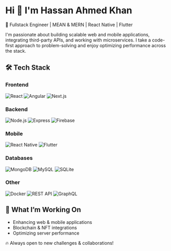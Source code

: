 # Hi 👋 I'm Hassan Ahmed Khan

🚀 Fullstack Engineer | MEAN & MERN | React Native | Flutter  

I'm passionate about building scalable web and mobile applications, integrating third-party APIs, and working with microservices. I take a code-first approach to problem-solving and enjoy optimizing performance across the stack.

## 🛠 Tech Stack  
### Frontend  
![React](https://img.shields.io/badge/React-61DAFB?style=flat&logo=react&logoColor=white)  ![Angular](https://img.shields.io/badge/Angular-DD0031?style=flat&logo=angular&logoColor=white)  ![Next.js](https://img.shields.io/badge/Next.js-000000?style=flat&logo=nextdotjs&logoColor=white)  

### Backend  
![Node.js](https://img.shields.io/badge/Node.js-339933?style=flat&logo=nodedotjs&logoColor=white)  ![Express](https://img.shields.io/badge/Express.js-000000?style=flat&logo=express&logoColor=white)  ![Firebase](https://img.shields.io/badge/Firebase-FFCA28?style=flat&logo=firebase&logoColor=black)  

### Mobile  
![React Native](https://img.shields.io/badge/React_Native-61DAFB?style=flat&logo=react&logoColor=white)  ![Flutter](https://img.shields.io/badge/Flutter-02569B?style=flat&logo=flutter&logoColor=white)  

### Databases  
![MongoDB](https://img.shields.io/badge/MongoDB-4EA94B?style=flat&logo=mongodb&logoColor=white)  ![MySQL](https://img.shields.io/badge/MySQL-4479A1?style=flat&logo=mysql&logoColor=white)  ![SQLite](https://img.shields.io/badge/SQLite-003B57?style=flat&logo=sqlite&logoColor=white)  

### Other  
![Docker](https://img.shields.io/badge/Docker-2496ED?style=flat&logo=docker&logoColor=white)  ![REST API](https://img.shields.io/badge/REST_API-005571?style=flat&logo=rest&logoColor=white)  ![GraphQL](https://img.shields.io/badge/GraphQL-E10098?style=flat&logo=graphql&logoColor=white)  

## 📌 What I’m Working On  
- Enhancing web & mobile applications  
- Blockchain & NFT integrations  
- Optimizing server performance  

🔥 Always open to new challenges & collaborations!
